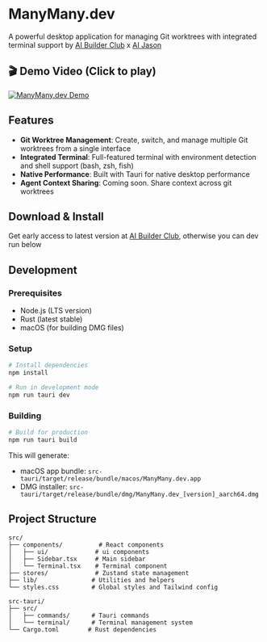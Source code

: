 # ManyMany.dev
A powerful desktop application for managing Git worktrees with integrated terminal support by [AI Builder Club](https://www.aibuilderclub.com/) x [AI Jason](https://x.com/jasonzhou1993)


## 🎬 Demo Video (Click to play)
[![ManyMany.dev Demo](https://ymhkwmpktydkksimfqxq.supabase.co/storage/v1/object/public/chat-attachments/manymanyplay.jpg)](https://www.youtube.com/watch?v=ieqhrrud-Xo&ab_channel=AIJason)


## Features

- **Git Worktree Management**: Create, switch, and manage multiple Git worktrees from a single interface
- **Integrated Terminal**: Full-featured terminal with environment detection and shell support (bash, zsh, fish)
- **Native Performance**: Built with Tauri for native desktop performance
- **Agent Context Sharing**: Coming soon. Share context across git worktrees

## Download & Install
Get early access to latest version at [AI Builder Club](https://www.aibuilderclub.com/), otherwise you can dev run below

## Development

### Prerequisites

- Node.js (LTS version)
- Rust (latest stable)
- macOS (for building DMG files)

### Setup

```bash
# Install dependencies
npm install

# Run in development mode
npm run tauri dev
```

### Building

```bash
# Build for production
npm run tauri build
```

This will generate:
- macOS app bundle: `src-tauri/target/release/bundle/macos/ManyMany.dev.app`
- DMG installer: `src-tauri/target/release/bundle/dmg/ManyMany.dev_[version]_aarch64.dmg`

## Project Structure

```
src/
├── components/          # React components
│   ├── ui/             # ui components
│   ├── Sidebar.tsx     # Main sidebar
│   └── Terminal.tsx    # Terminal component
├── stores/             # Zustand state management
├── lib/               # Utilities and helpers
└── styles.css         # Global styles and Tailwind config

src-tauri/
├── src/
│   ├── commands/      # Tauri commands
│   └── terminal/      # Terminal management system
└── Cargo.toml        # Rust dependencies
```
